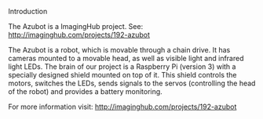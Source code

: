 Introduction

The Azubot is a ImagingHub project. See: http://imaginghub.com/projects/192-azubot

The Azubot is a robot, which is movable through a chain drive. 
It has cameras mounted to a movable head, as well as visible light and infrared light LEDs. 
The brain of our project is a Raspberry Pi (version 3) with a specially designed shield mounted on top of it. 
This shield controls the motors, switches the LEDs, sends signals to the servos (controlling the head of the robot) and provides a battery monitoring. 

For more information visit: http://imaginghub.com/projects/192-azubot
